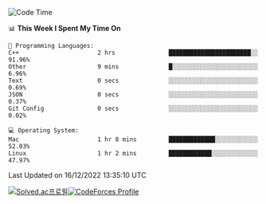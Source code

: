 
<!--START_SECTION:waka-->
![Code Time](http://img.shields.io/badge/Code%20Time-2%2C186%20hrs%2036%20mins-blue)

📊 **This Week I Spent My Time On** 

```text
💬 Programming Languages: 
C++                      2 hrs               ███████████████████████░░   91.96% 
Other                    9 mins              █░░░░░░░░░░░░░░░░░░░░░░░░   6.96% 
Text                     0 secs              ░░░░░░░░░░░░░░░░░░░░░░░░░   0.69% 
JSON                     0 secs              ░░░░░░░░░░░░░░░░░░░░░░░░░   0.37% 
Git Config               0 secs              ░░░░░░░░░░░░░░░░░░░░░░░░░   0.02%

💻 Operating System: 
Mac                      1 hr 8 mins         █████████████░░░░░░░░░░░░   52.03% 
Linux                    1 hr 2 mins         ████████████░░░░░░░░░░░░░   47.97%

```


 Last Updated on 16/12/2022 13:35:10 UTC
<!--END_SECTION:waka-->
[![Solved.ac프로필](http://mazassumnida.wtf/api/generate_badge?boj=hckim96)](https://solved.ac/hckim96)[![CodeForces Profile](https://cf.leed.at?id=hckim96)](https://codeforces.com/profile/hckim96)
